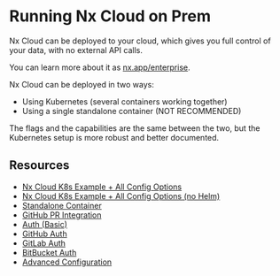 # Running Nx Cloud on Prem

Nx Cloud can be deployed to your cloud, which gives you full control of your data, with no external API calls.

You can learn more about it as [nx.app/enterprise](https://nx.app/enterprise).

Nx Cloud can be deployed in two ways:

- Using Kubernetes (several containers working together)
- Using a single standalone container (NOT RECOMMENDED)

The flags and the capabilities are the same between the two, but the Kubernetes setup is more robust and better
documented.

## Resources

- [Nx Cloud K8s Example + All Config Options](https://github.com/nrwl/nx-cloud-helm)
- [Nx Cloud K8s Example + All Config Options (no Helm)](https://github.com/nrwl/nx-cloud-helm/no-helm)
- [Standalone Container](/nx-cloud/private-cloud/standalone)
- [GitHub PR Integration](/nx-cloud/private-cloud/github)
- [Auth (Basic)](/nx-cloud/private-cloud/auth-single-admin)
- [GitHub Auth](/nx-cloud/private-cloud/auth-github)
- [GitLab Auth](/nx-cloud/private-cloud/auth-gitlab)
- [BitBucket Auth](/nx-cloud/private-cloud/auth-bitbucket)
- [Advanced Configuration](/nx-cloud/private-cloud/advanced-config)
